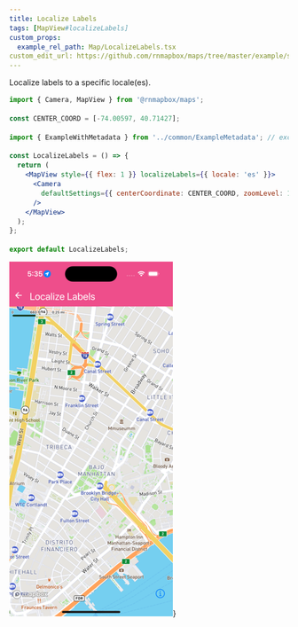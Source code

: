 ```yaml
---
title: Localize Labels
tags: [MapView#localizeLabels]
custom_props:
  example_rel_path: Map/LocalizeLabels.tsx
custom_edit_url: https://github.com/rnmapbox/maps/tree/master/example/src/examples/Map/LocalizeLabels.tsx
---
```


Localize labels to a specific locale(es).


```jsx
import { Camera, MapView } from '@rnmapbox/maps';

const CENTER_COORD = [-74.00597, 40.71427];

import { ExampleWithMetadata } from '../common/ExampleMetadata'; // exclude-from-doc

const LocalizeLabels = () => {
  return (
    <MapView style={{ flex: 1 }} localizeLabels={{ locale: 'es' }}>
      <Camera
        defaultSettings={{ centerCoordinate: CENTER_COORD, zoomLevel: 14 }}
      />
    </MapView>
  );
};

export default LocalizeLabels;


```

![LocalizeLabels.png](./LocalizeLabels.png)}

